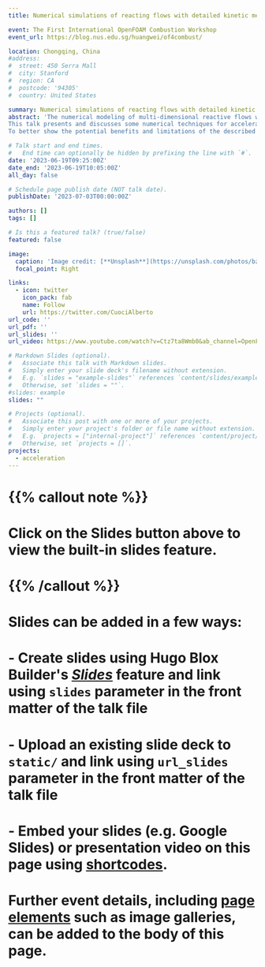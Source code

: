 ```yaml
---
title: Numerical simulations of reacting flows with detailed kinetic mechanisms in OpenFOAM

event: The First International OpenFOAM Combustion Workshop
event_url: https://blog.nus.edu.sg/huangwei/of4combust/

location: Chongqing, China
#address:
#  street: 450 Serra Mall
#  city: Stanford
#  region: CA
#  postcode: '94305'
#  country: United States

summary: Numerical simulations of reacting flows with detailed kinetic mechanisms in OpenFOAM
abstract: 'The numerical modeling of multi-dimensional reactive flows with detailed kinetic mechanisms (including hundreds of species and thousands of reactions) places severe demands on computational resources, because of the number of strongly coupled equations involved and their high non-linearity and stiffness. 
This talk presents and discusses some numerical techniques for accelerating the simulations of multi-dimensional laminar and turbulent reactive flows in the OpenFOAM framework, with special emphasis on combustion. Starting from an introduction about the operator-splitting method, the connections between the features of detailed kinetic mechanisms and the ODE solvers for solving the chemical step will be analyzed. Then, the focus will be shifted on novel adaptive chemistry methodologies, like SPARC (Sample-Partitioning Adaptive Reduced Chemistry), based on machine-learning algorithms which automatically classify the composition space via a priori defined classifiers. Finally, Cell Agglomeration (CA) algorithms, combined Principal Component Analysis (PCA), like in P(CA)2, or with tabulated chemistry, will be presented as a further step to mitigate the computational cost associated to detailed kinetic mechanisms.
To better show the potential benefits and limitations of the described acceleration techniques, several examples will be presented and discussed: laminar coflow flames, temporally-evolving planar jet-flames, turbulent non-premixed flames in decaying isotropic turbulence, etc.'

# Talk start and end times.
#   End time can optionally be hidden by prefixing the line with `#`.
date: '2023-06-19T09:25:00Z'
date_end: '2023-06-19T10:05:00Z'
all_day: false

# Schedule page publish date (NOT talk date).
publishDate: '2023-07-03T00:00:00Z'

authors: []
tags: []

# Is this a featured talk? (true/false)
featured: false

image:
  caption: 'Image credit: [**Unsplash**](https://unsplash.com/photos/bzdhc5b3Bxs)'
  focal_point: Right

links:
  - icon: twitter
    icon_pack: fab
    name: Follow
    url: https://twitter.com/CuociAlberto
url_code: ''
url_pdf: ''
url_slides: ''
url_video: https://www.youtube.com/watch?v=Ctz7ta8Wmb0&ab_channel=OpenFOAM%26CombustionSimulationWebinar

# Markdown Slides (optional).
#   Associate this talk with Markdown slides.
#   Simply enter your slide deck's filename without extension.
#   E.g. `slides = "example-slides"` references `content/slides/example-slides.md`.
#   Otherwise, set `slides = ""`.
#slides: example
slides: ""

# Projects (optional).
#   Associate this post with one or more of your projects.
#   Simply enter your project's folder or file name without extension.
#   E.g. `projects = ["internal-project"]` references `content/project/deep-learning/index.md`.
#   Otherwise, set `projects = []`.
projects:
  - acceleration
---
```



# {{% callout note %}}
# Click on the **Slides** button above to view the built-in slides feature.
# {{% /callout %}}

# Slides can be added in a few ways:

# - **Create** slides using Hugo Blox Builder's [_Slides_](https://docs.hugoblox.com/reference/content-types/) feature and link using `slides` parameter in the front matter of the talk file
# - **Upload** an existing slide deck to `static/` and link using `url_slides` parameter in the front matter of the talk file
# - **Embed** your slides (e.g. Google Slides) or presentation video on this page using [shortcodes](https://docs.hugoblox.com/reference/markdown/).

# Further event details, including [page elements](https://docs.hugoblox.com/reference/markdown/) such as image galleries, can be added to the body of this page.
